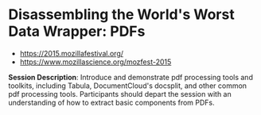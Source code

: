 # Disassembling the World's Worst Data Wrapper: PDFs

* https://2015.mozillafestival.org/
* https://www.mozillascience.org/mozfest-2015

**Session Description**: Introduce and demonstrate pdf processing tools and toolkits, including Tabula, DocumentCloud's docsplit, and other common pdf processing tools. Participants should depart the session with an understanding of how to extract basic components from PDFs.
